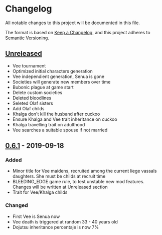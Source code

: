 # Changelog
All notable changes to this project will be documented in this file.

The format is based on [Keep a Changelog](https://keepachangelog.com/en/1.0.0/),
and this project adheres to [Semantic Versioning](https://semver.org/spec/v2.0.0.html).

## [Unreleased]
- Vee tournament
- Optimized initial characters generation
- Vee independient generation, Senua is gone
- Societies will generate new members over time
- Bubonic plague at game start
- Delete custom societies
- Deleted bloodlines
- Seleted Olaf sisters
- Add Olaf childs 
- Khalga don't kill the husband after cuckoo
- Ensure Khalga and Vee trait inheritance on cuckoo
- Khalga travelling trait on adulthood
- Vee searches a suitable spouse if not married

## [0.6.1] - 2019-09-18
### Added

- Minor title for Vee maidens, recruited among the current liege vassals daughters. She must be childs at recruit time
- BLEEDING_EDGE game rule, to test unstable new mod features. Changes will be written at Unreleased section
- Trait for Vee/Khalga childs

### Changed
- First Vee is Senua now
- Vee death is triggered at random 33 - 40 years old
- Dojutsu inheritance percentaje is now 7%

[Unreleased]: https://github.com/olivierlacan/keep-a-changelog/compare/v0.6.1...HEAD
[0.6.1]: https://github.com/olivierlacan/keep-a-changelog/compare/v0.6.0...v0.6.1
